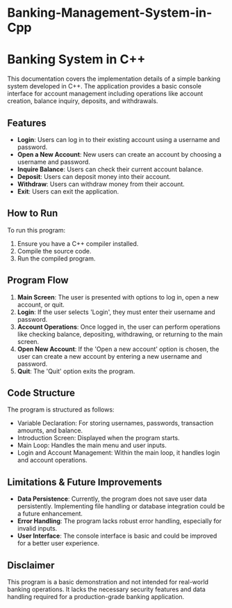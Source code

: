 # Banking-Management-System-in-Cpp


# Banking System in C++

This documentation covers the implementation details of a simple banking system developed in C++. The application provides a basic console interface for account management including operations like account creation, balance inquiry, deposits, and withdrawals.

## Features 

- **Login**: Users can log in to their existing account using a username and password.
- **Open a New Account**: New users can create an account by choosing a username and password.
- **Inquire Balance**: Users can check their current account balance.
- **Deposit**: Users can deposit money into their account.
- **Withdraw**: Users can withdraw money from their account.
- **Exit**: Users can exit the application.

## How to Run

To run this program:
1. Ensure you have a C++ compiler installed.
2. Compile the source code.
3. Run the compiled program.

## Program Flow

1. **Main Screen**: The user is presented with options to log in, open a new account, or quit.
2. **Login**: If the user selects 'Login', they must enter their username and password.
3. **Account Operations**: Once logged in, the user can perform operations like checking balance, depositing, withdrawing, or returning to the main screen.
4. **Open New Account**: If the 'Open a new account' option is chosen, the user can create a new account by entering a new username and password.
5. **Quit**: The 'Quit' option exits the program.

## Code Structure

The program is structured as follows:
- Variable Declaration: For storing usernames, passwords, transaction amounts, and balance.
- Introduction Screen: Displayed when the program starts.
- Main Loop: Handles the main menu and user inputs.
- Login and Account Management: Within the main loop, it handles login and account operations.

## Limitations & Future Improvements

- **Data Persistence**: Currently, the program does not save user data persistently. Implementing file handling or database integration could be a future enhancement.
- **Error Handling**: The program lacks robust error handling, especially for invalid inputs.
- **User Interface**: The console interface is basic and could be improved for a better user experience.

## Disclaimer

This program is a basic demonstration and not intended for real-world banking operations. It lacks the necessary security features and data handling required for a production-grade banking application.


